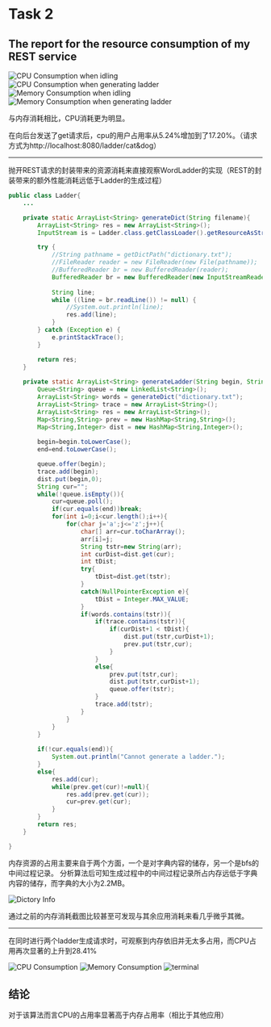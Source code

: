 # Task 2
## The report for the resource consumption of my REST service

![CPU Consumption when idling](./cpu1.png)
![CPU Consumption when generating ladder](./cpu2.png)
![Memory Consumption when idling](./mem1.png)
![Memory Consumption when generating ladder](./mem2.png)

与内存消耗相比，CPU消耗更为明显。

在向后台发送了get请求后，cpu的用户占用率从5.24%增加到了17.20%。（请求方式为http://localhost:8080/ladder/cat&dog）

----

抛开REST请求的封装带来的资源消耗来直接观察WordLadder的实现（REST的封装带来的额外性能消耗远低于Ladder的生成过程）

```Java
public class Ladder{
	...

	private static ArrayList<String> generateDict(String filename){
		ArrayList<String> res = new ArrayList<String>();
		InputStream is = Ladder.class.getClassLoader().getResourceAsStream(filename);

        try {
			//String pathname = getDictPath("dictionary.txt");
			//FileReader reader = new FileReader(new File(pathname));
            //BufferedReader br = new BufferedReader(reader);
			BufferedReader br = new BufferedReader(new InputStreamReader(is));
         
            String line;
            while ((line = br.readLine()) != null) {
                //System.out.println(line);
				res.add(line);
            }
        } catch (Exception e) {
            e.printStackTrace();
        }

		return res;
	}
	
	private static ArrayList<String> generateLadder(String begin, String end){
		Queue<String> queue = new LinkedList<String>();
		ArrayList<String> words = generateDict("dictionary.txt");
		ArrayList<String> trace = new ArrayList<String>();
		ArrayList<String> res = new ArrayList<String>();
		Map<String,String> prev = new HashMap<String,String>();
		Map<String,Integer> dist = new HashMap<String,Integer>();
		   
		begin=begin.toLowerCase();
		end=end.toLowerCase();

		queue.offer(begin);
		trace.add(begin);
		dist.put(begin,0);
		String cur="";
		while(!queue.isEmpty()){
			cur=queue.poll();
			if(cur.equals(end))break;
			for(int i=0;i<cur.length();i++){
				for(char j='a';j<='z';j++){
					char[] arr=cur.toCharArray();
					arr[i]=j;
					String tstr=new String(arr);
					int curDist=dist.get(cur);
					int tDist;
					try{
						tDist=dist.get(tstr);
					}
					catch(NullPointerException e){
						tDist = Integer.MAX_VALUE;
					}
					if(words.contains(tstr)){
						if(trace.contains(tstr)){ 
							if(curDist+1 < tDist){
								dist.put(tstr,curDist+1);
								prev.put(tstr,cur);
							}
						}
						else{
							prev.put(tstr,cur);
							dist.put(tstr,curDist+1);
							queue.offer(tstr);
						}
						trace.add(tstr);
					}
				}
			}
		}
		
		if(!cur.equals(end)){
			System.out.println("Cannot generate a ladder.");
		}	
		else{
			res.add(cur);
			while(prev.get(cur)!=null){
				res.add(prev.get(cur));
				cur=prev.get(cur);
			}
		}
		return res;
	}

}
```

内存资源的占用主要来自于两个方面，一个是对字典内容的储存，另一个是bfs的中间过程记录。
分析算法后可知生成过程中的中间过程记录所占内存远低于字典内容的储存，而字典的大小为2.2MB。

![Dictory Info](./dic.png)

通过之前的内存消耗截图比较甚至可发现与其余应用消耗来看几乎微乎其微。

----

在同时进行两个ladder生成请求时，可观察到内存依旧并无太多占用，而CPU占用再次显著的上升到28.41%

![CPU Consumption](./cpu3.png)
![Memory Consumption](./mem3.png)
![terminal](./term.png)

## 结论
对于该算法而言CPU的占用率显著高于内存占用率（相比于其他应用）
